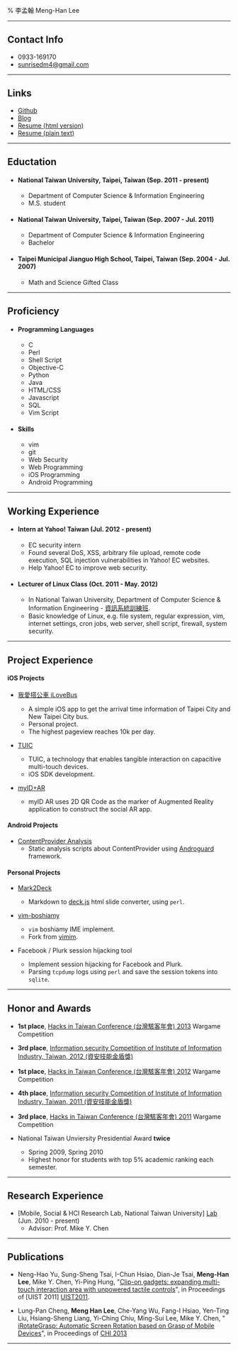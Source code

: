 % 李孟翰 Meng-Han Lee


------------------------------------------------------------


Contact Info
------------

- 0933-169170
- <sunrisedm4@gmail.com>


------------------------------------------------------------


Links
-----

- [Github](http://github.com/dm4)
- [Blog](http://blog.dm4.tw)
- [Resume (html version)](http://resume.dm4.tw)
- [Resume (plain text)](http://resume.dm4.tw/Resume.md)


------------------------------------------------------------


Eductation
----------

- ####  National Taiwan University, Taipei, Taiwan (Sep. 2011 - present)
    *   Department of Computer Science &
        Information Engineering
    *   M.S. student

- ####  National Taiwan University, Taipei, Taiwan (Sep. 2007 - Jul. 2011)
    *   Department of Computer Science & Information Engineering
    *   Bachelor

- ####  Taipei Municipal Jianguo High School, Taipei, Taiwan (Sep. 2004 - Jul. 2007)
    *   Math and Science Gifted Class


------------------------------------------------------------


Proficiency
-----------

- #### Programming Languages
    -   C
    -   Perl
    -   Shell Script
    -   Objective-C
    -   Python
    -   Java
    -   HTML/CSS
    -   Javascript
    -   SQL
    -   Vim Script

- #### Skills
    -   vim
    -   git
    -   Web Security
    -   Web Programming
    -   iOS Programming
    -   Android Programming


------------------------------------------------------------


Working Experience
------------------

- ####  Intern at Yahoo! Taiwan (Jul. 2012 - present)
    *   EC security intern
    *   Found several DoS, XSS, arbitrary file upload,
        remote code execution, SQL injection vulnerabilities
        in Yahoo! EC websites.
    *   Help Yahoo! EC to improve web security.

- ####  Lecturer of Linux Class (Oct. 2011 - May. 2012)
    *   In National Taiwan University, Department of
        Computer Science & Information Engineering -
        [資訊系統訓練班][NTU CSIE Train].
    *   Basic knowledge of Linux, e.g. file system,
        regular expression, vim, internet settings,
        cron jobs, web server, shell script, firewall,
        system security.


------------------------------------------------------------


Project Experience
------------------

#### iOS Projects

-   [我愛搭公車 iLoveBus][iLoveBus]
    *   A simple iOS app to get the arrival time
        information of Taipei City and New Taipei
        City bus.
    *   Personal project.
    *   The highest pageview reaches 10k per day.

-   [TUIC][TUIC]
    *   TUIC, a technology that enables tangible
        interaction on capacitive multi-touch devices.
    *   iOS SDK development.

-   [myID+AR][myID AR]
    *   myID AR uses 2D QR Code as the marker of
        Augmented Reality application to construct
        the social AR app.

#### Android Projects

-   [ContentProvider Analysis][contentprovider-androguard]
    *   Static analysis scripts about ContentProvider using
        [Androguard][androguard] framework.

#### Personal Projects

-   [Mark2Deck][Mark2Deck]
    *   Markdown to [deck.js][deck.js] html slide
        converter, using `perl`.

-   [vim-boshiamy][vim-boshiamy]
    *   `vim` boshiamy IME implement.
    *   Fork from [vimim][vimim].

-   Facebook / Plurk session hijacking tool
    *   Implement session hijacking for Facebook and
        Plurk.
    *   Parsing `tcpdump` logs using `perl` and save the
        session tokens into `sqlite`.


------------------------------------------------------------


Honor and Awards
----------------

-   __1st place__, [Hacks in Taiwan Conference (台灣駭客年會)
    2013][HIT2013] Wargame Competition

-   __3rd place__, [Information security Competition
    of Institute of Information Industry, Taiwan,
    2012 (資安技能金盾獎)][Gold Shield 2012]

-   __1st place__, [Hacks in Taiwan Conference (台灣駭客年會)
    2012][HIT2012] Wargame Competition

-   __4th place__, [Information security Competition
    of Institute of Information Industry, Taiwan,
    2011 (資安技能金盾獎)][Gold Shield 2011]

-   __3rd place__, [Hacks in Taiwan Conference (台灣駭客年會)
    2011][HIT2011] Wargame Competition

-   National Taiwan Unviersity Presidential Award __twice__
    *   Spring 2009, Spring 2010
    *   Highest honor for students with top 5%
        academic ranking each semester.


------------------------------------------------------------


Research Experience
-------------------

-   [Mobile, Social & HCI Research Lab, National Taiwan University]
    [Lab] (Jun. 2010 - present)
    *   Advisor: Prof. Mike Y. Chen


------------------------------------------------------------


Publications
------------

-   Neng-Hao Yu, Sung-Sheng Tsai, I-Chun Hsiao,
    Dian-Je Tsai, __Meng-Han Lee__, Mike Y. Chen,
    Yi-Ping Hung, "[Clip-on gadgets: expanding multi-
    touch interaction area with unpowered tactile
    controls][Clip-on]", in Proceedings of [UIST 2011]
    [UIST2011].

-   Lung-Pan Cheng, __Meng Han Lee__, Che-Yang Wu,
    Fang-I Hsiao, Yen-Ting Liu, Hsiang-Sheng Liang,
    Yi-Ching Chiu, Ming-Sui Lee, Mike Y. Chen, "[
    iRotateGrasp: Automatic Screen Rotation based
    on Grasp of Mobile Devices][iRotateGrasp]", in
    Proceedings of [CHI 2013][CHI2013]


------------------------------------------------------------

[TUIC]:             http://tuic.tw
[Mark2Deck]:        https://github.com/dm4/Mark2Deck
[iLoveBus]:         http://itunes.apple.com/il/app//id428918574?mt=8
[myID AR]:          http://itunes.apple.com/us/app/myid%20ar/id432286892?mt=8
[deck.js]:          http://imakewebthings.github.com/deck.js/
[Lab]:              http://ntumobile.org
[Clip-on]:          http://dl.acm.org/citation.cfm?id=2047243
[UIST2011]:         http://www.acm.org/uist/uist2011/
[Gold Shield 2011]: http://security.cisanet.org.tw/
[Gold Shield 2012]: http://is.w18.noonspace.tw/main/modules/MySpace/index.php?sn=is&pg=ZC120
[HIT2011]:          http://hitcon.org/2011
[HIT2012]:          http://hitcon.org/2012
[HIT2013]:          http://hitcon.org/2012
[vimim]:            https://code.google.com/p/vimim/
[vim-boshiamy]:     https://github.com/dm4/vim-boshiamy
[CHI2013]:          http://chi2013.acm.org/
[NTU CSIE Train]:   http://www.csie.ntu.edu.tw/train/
[androguard]:       https://code.google.com/p/androguard/
[contentprovider-androguard]: https://github.com/dm4/contentprovider-androguard
[iRotateGrasp]:     http://dl.acm.org/citation.cfm?id=2380305
